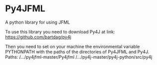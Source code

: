 # Py4JFML
A python library for using JFML

To use this library you need to download Py4J at link: https://github.com/bartdag/py4j

Then you need to set on your machine the environmental variable PYTHONPATH with the paths of the directories of Py4JFML and Py4J.
Paths:
	/.../py4jfml-master/Py4jfml
	/.../py4j-master/py4j-python/src/py4j
